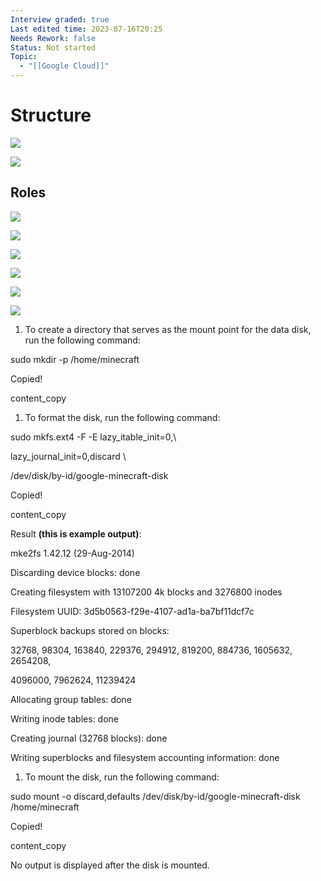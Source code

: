 ```yaml
---
Interview graded: true
Last edited time: 2023-07-16T20:25
Needs Rework: false
Status: Not started
Topic:
  - "[[Google Cloud]]"
---
```

# Structure

[![](https://lh6.googleusercontent.com/0vw_UJUcufCu6MjIWdm5LpKZ_mG04vjCl0JyO8BAsEmMPxDBmlPzJugmhl0bndtoQANe7PEwKtR7Yvw-7O5hdOTHAZJ8-PaiRDWTauCBPQbC8rYzovmS3PgaXRt6qMFNig8eNShFwK6XjETWrH0zgN91vjmRnn7K8Dqr2ghON1ceSP4585M96P2vwpIo3w)](https://lh6.googleusercontent.com/0vw_UJUcufCu6MjIWdm5LpKZ_mG04vjCl0JyO8BAsEmMPxDBmlPzJugmhl0bndtoQANe7PEwKtR7Yvw-7O5hdOTHAZJ8-PaiRDWTauCBPQbC8rYzovmS3PgaXRt6qMFNig8eNShFwK6XjETWrH0zgN91vjmRnn7K8Dqr2ghON1ceSP4585M96P2vwpIo3w)

[![](https://lh4.googleusercontent.com/ivzshBP4HZ79a2Tu-p_kDuFdvjP-hJsYXR0-EaLpGp_N7JgTpAVL5xTuTac73MyieJCedVs00sLvr5irPJoIS919QvHoSY4d9ZsNotqnkdHaoH-mWfnLozxKrX8CX8riu1NjhFNpfGeMBOvSOrxmmL_iErTT_qb1dKQBJOh7AUeBJW4hONE0OM4g1W-UZw)](https://lh4.googleusercontent.com/ivzshBP4HZ79a2Tu-p_kDuFdvjP-hJsYXR0-EaLpGp_N7JgTpAVL5xTuTac73MyieJCedVs00sLvr5irPJoIS919QvHoSY4d9ZsNotqnkdHaoH-mWfnLozxKrX8CX8riu1NjhFNpfGeMBOvSOrxmmL_iErTT_qb1dKQBJOh7AUeBJW4hONE0OM4g1W-UZw)

## Roles

[![](https://lh6.googleusercontent.com/QYTz71V17NVEyCvBFmLHrvr9iXNwdTwkM6zVz_i3BTMTguwNZl1oh-qRjpOA5XpKnGsxIEH3vGH3SOywAQTjTvvchmjuJ59eKtisKhIjtlNNlRCz-kcuJjhw8BtG3BaWFXi4MdgG2vF1VZCST5xPtvffZ5F-uPpKIfoDw2qEpDeNAjFwBCqJDy-lZnqYjw)](https://lh6.googleusercontent.com/QYTz71V17NVEyCvBFmLHrvr9iXNwdTwkM6zVz_i3BTMTguwNZl1oh-qRjpOA5XpKnGsxIEH3vGH3SOywAQTjTvvchmjuJ59eKtisKhIjtlNNlRCz-kcuJjhw8BtG3BaWFXi4MdgG2vF1VZCST5xPtvffZ5F-uPpKIfoDw2qEpDeNAjFwBCqJDy-lZnqYjw)

[![](https://lh5.googleusercontent.com/aowRHI-c9LwsA84V8aEmOzsdRL5rQ1pupDCr-zEMvCEkbnX5uVU3n2WhRcUvB2sXt1o4YgVX5c7wsl0DOQakv8Jd6XXRWCZi644Kh9-3NvGxgoCnBnrIruDx2qMUHJ8KBXQpGvKw__BOv3PovJVDkotQ0AWsbGgSEDawk3uTNyLxiA7fmErovNHYmjNg9Q)](https://lh5.googleusercontent.com/aowRHI-c9LwsA84V8aEmOzsdRL5rQ1pupDCr-zEMvCEkbnX5uVU3n2WhRcUvB2sXt1o4YgVX5c7wsl0DOQakv8Jd6XXRWCZi644Kh9-3NvGxgoCnBnrIruDx2qMUHJ8KBXQpGvKw__BOv3PovJVDkotQ0AWsbGgSEDawk3uTNyLxiA7fmErovNHYmjNg9Q)

[![](https://lh6.googleusercontent.com/LNoJJZsiNq0p-GDuv90ZmY70ARZRWWLmF5EwxCM24LCsJFSZC7WO0HmFYkvCSEgCdVtnCqCz8R3XxGw-9H4_bIegc_4FeZnnxDXpVlzdREdT7XO2REygQhwipu_jv3heP16-J3rajHsXVWxhXDGlPmyJr90XYJFJhF8Uswn16KxX-5GJeTV3JZFGRIL9hA)](https://lh6.googleusercontent.com/LNoJJZsiNq0p-GDuv90ZmY70ARZRWWLmF5EwxCM24LCsJFSZC7WO0HmFYkvCSEgCdVtnCqCz8R3XxGw-9H4_bIegc_4FeZnnxDXpVlzdREdT7XO2REygQhwipu_jv3heP16-J3rajHsXVWxhXDGlPmyJr90XYJFJhF8Uswn16KxX-5GJeTV3JZFGRIL9hA)

[![](https://lh4.googleusercontent.com/sT-1ope_ayoE3VGr7gh410aCoU7Mk3M3YgMelaV7C0FZKA2YqS7xG_lHZaPP0eCkrRnk56nsRFOgz2cw9_vUb3ZXGTMDp7TM852645-HdVJhiNep2fcN0B8D9yEQX2FBPUutFntaFvNILL8Zk6TrrbmS-qRQuWHT0xAmG7Kh3VLAePzX3sx1Hd6sVb6xSQ)](https://lh4.googleusercontent.com/sT-1ope_ayoE3VGr7gh410aCoU7Mk3M3YgMelaV7C0FZKA2YqS7xG_lHZaPP0eCkrRnk56nsRFOgz2cw9_vUb3ZXGTMDp7TM852645-HdVJhiNep2fcN0B8D9yEQX2FBPUutFntaFvNILL8Zk6TrrbmS-qRQuWHT0xAmG7Kh3VLAePzX3sx1Hd6sVb6xSQ)

[![](https://lh4.googleusercontent.com/jw5e_heNi7jE7QXvjXGf6agaG5SqFFCMDqJhw241MO2a6V_9FGP7lYNpJxIPCPwyG36J679SZLpt3uV0gR9qCpaXChdQ_90peJv1k1s-5UOBq7mOscGuI3W3NvkAUOI10Y5UAPrCUEehKMuV0g_lJDDjrMCKkn6K7XHfuyDFdy__ByHdOUs_rfcHPnJvrg)](https://lh4.googleusercontent.com/jw5e_heNi7jE7QXvjXGf6agaG5SqFFCMDqJhw241MO2a6V_9FGP7lYNpJxIPCPwyG36J679SZLpt3uV0gR9qCpaXChdQ_90peJv1k1s-5UOBq7mOscGuI3W3NvkAUOI10Y5UAPrCUEehKMuV0g_lJDDjrMCKkn6K7XHfuyDFdy__ByHdOUs_rfcHPnJvrg)

[![](https://lh5.googleusercontent.com/ELpMByzAeNDpXENqEqKMgc2cwxSjqOtz03G05LM61_SrqpTkY61j5zOmqy20Dg50e_a2-qEIful8ToSYfbXm6x57X8fVr25yDbyYSAWIzW9WVJ8GiHrDU7-K6Cw6yewab-xHw2jGdxC-vb1T_7r7O_3MWAIpjwfV9RnD8ebuIJBxsVkA0zoSP75Iix0VwA)](https://lh5.googleusercontent.com/ELpMByzAeNDpXENqEqKMgc2cwxSjqOtz03G05LM61_SrqpTkY61j5zOmqy20Dg50e_a2-qEIful8ToSYfbXm6x57X8fVr25yDbyYSAWIzW9WVJ8GiHrDU7-K6Cw6yewab-xHw2jGdxC-vb1T_7r7O_3MWAIpjwfV9RnD8ebuIJBxsVkA0zoSP75Iix0VwA)

1. To create a directory that serves as the mount point for the data disk, run the following command:

sudo mkdir -p /home/minecraft

Copied!

content_copy

1. To format the disk, run the following command:

sudo mkfs.ext4 -F -E lazy_itable_init=0,\

lazy_journal_init=0,discard \

/dev/disk/by-id/google-minecraft-disk

Copied!

content_copy

Result **(this is example output)**:

mke2fs 1.42.12 (29-Aug-2014)

Discarding device blocks: done

Creating filesystem with 13107200 4k blocks and 3276800 inodes

Filesystem UUID: 3d5b0563-f29e-4107-ad1a-ba7bf11dcf7c

Superblock backups stored on blocks:

32768, 98304, 163840, 229376, 294912, 819200, 884736, 1605632, 2654208,

4096000, 7962624, 11239424

Allocating group tables: done

Writing inode tables: done

Creating journal (32768 blocks): done

Writing superblocks and filesystem accounting information: done

1. To mount the disk, run the following command:

sudo mount -o discard,defaults /dev/disk/by-id/google-minecraft-disk /home/minecraft

Copied!

content_copy

No output is displayed after the disk is mounted.